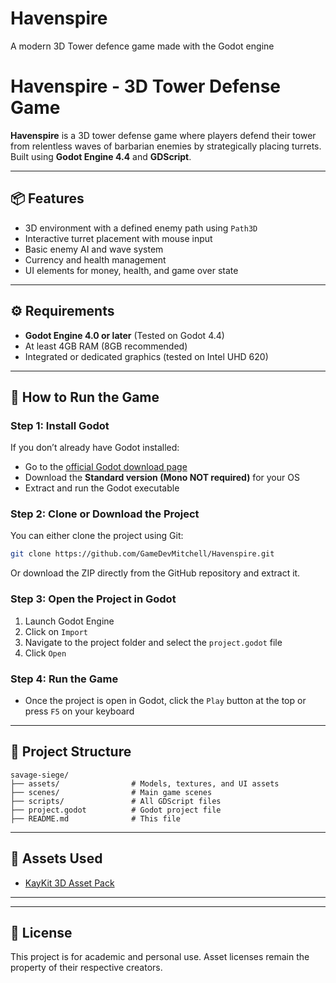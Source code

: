 # Havenspire
A modern 3D Tower defence game made with the Godot engine

# Havenspire - 3D Tower Defense Game

**Havenspire** is a 3D tower defense game where players defend their tower from relentless waves of barbarian enemies by strategically placing turrets. Built using **Godot Engine 4.4** and **GDScript**.

---

## 📦 Features

- 3D environment with a defined enemy path using `Path3D`
- Interactive turret placement with mouse input
- Basic enemy AI and wave system
- Currency and health management
- UI elements for money, health, and game over state

---

## ⚙️ Requirements

- **Godot Engine 4.0 or later** (Tested on Godot 4.4)
- At least 4GB RAM (8GB recommended)
- Integrated or dedicated graphics (tested on Intel UHD 620)

---

## 🚀 How to Run the Game

### Step 1: Install Godot

If you don’t already have Godot installed:

- Go to the [official Godot download page](https://godotengine.org/download)
- Download the **Standard version (Mono NOT required)** for your OS
- Extract and run the Godot executable

### Step 2: Clone or Download the Project

You can either clone the project using Git:

```bash
git clone https://github.com/GameDevMitchell/Havenspire.git
```

Or download the ZIP directly from the GitHub repository and extract it.

### Step 3: Open the Project in Godot

1. Launch Godot Engine
2. Click on `Import`
3. Navigate to the project folder and select the `project.godot` file
4. Click `Open`

### Step 4: Run the Game

- Once the project is open in Godot, click the `Play` button at the top or press `F5` on your keyboard

---

## 📁 Project Structure

```
savage-siege/
├── assets/                # Models, textures, and UI assets
├── scenes/                # Main game scenes
├── scripts/               # All GDScript files
├── project.godot          # Godot project file
├── README.md              # This file
```

---

## 🎨 Assets Used

- [KayKit 3D Asset Pack](https://kaylousberg.itch.io/kaykit)

---

<!-- ## 🎓 Developed By

Mitchell Ogbo – as part of a summer internship project. Special thanks to all who supported and contributed to the development and testing. -->

---

## 💬 License

This project is for academic and personal use. Asset licenses remain the property of their respective creators.

